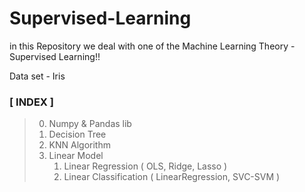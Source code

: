 # Supervised-Learning
in this Repository we deal with one of the Machine Learning Theory - Supervised Learning!!

Data set - Iris

### [ INDEX ]
> 0. Numpy & Pandas lib
> 1. Decision Tree
> 2. KNN Algorithm
> 3. Linear Model
>    1. Linear Regression ( OLS, Ridge, Lasso )
>    2. Linear Classification ( LinearRegression, SVC-SVM )
